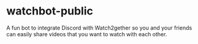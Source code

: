 # watchbot-public

A fun bot to integrate Discord with Watch2gether so you and your friends can easily share videos that you want to watch with each other.
